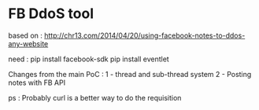 FB DdoS tool
=======

based on : http://chr13.com/2014/04/20/using-facebook-notes-to-ddos-any-website

need :	pip install facebook-sdk
		pip install eventlet

Changes from the main PoC : 
1 - thread and sub-thread system
2 - Posting notes with FB API 

ps : Probably curl is a better way to do the requisition
